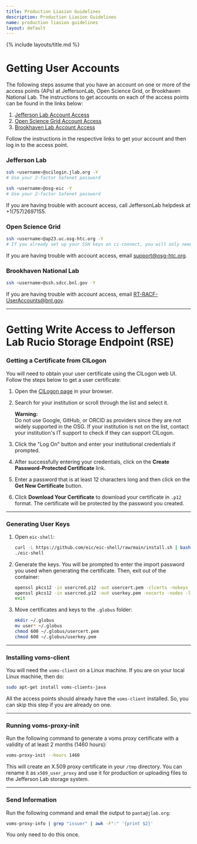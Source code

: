 ```yaml
---
title: Production Liasion Guidelines
description: Production Liasion Guidelines
name: production liasion guidelines
layout: default
---
```


{% include layouts/title.md %}

# Getting User Accounts

The following steps assume that you have an account on one or more of the access points (APs) at JeffersonLab, Open Science Grid, or Brookhaven National Lab. The instructions to get accounts on each of the access points can be found in the links below:
1. [Jefferson Lab Account Access](https://misportal.jlab.org/jlabAccess/)
2. [Open Science Grid Account Access](https://portal.osg-htc.org/application)
3. [Brookhaven Lab Account Access](https://www.sdcc.bnl.gov/information/getting-started/new-user-account)

Follow the instructions in the respective links to get your account and then log in to the access point.

### Jefferson Lab
```bash
ssh <username>@scilogin.jlab.org -Y
# Use your 2-factor Safenet password
```
```bash
ssh <username>@osg-eic -Y
# Use your 2-factor Safenet password
```

If you are having trouble with account access, call JeffersonLab helpdesk at +1(757)2697155.

### Open Science Grid
```bash
ssh <username>@ap23.uc.osg-htc.org -Y
# If you already set up your SSH keys on ci-connect, you will only need to enter your 2-factor password
```

If you are having trouble with account access, email support@osg-htc.org.

### Brookhaven National Lab
```bash
ssh <username>@ssh.sdcc.bnl.gov -Y
```

If you are having trouble with account access, email RT-RACF-UserAccounts@bnl.gov.

---

# Getting Write Access to Jefferson Lab Rucio Storage Endpoint (RSE)
### Getting a Certificate from CILogon

You will need to obtain your user certificate using the CILogon web UI. Follow the steps below to get a user certificate:

1. Open the [CILogon page](https://cilogon.org) in your browser.
2. Search for your institution or scroll through the list and select it.
   
   **Warning:**  
   Do not use Google, GitHub, or ORCID as providers since they are not widely supported in the OSG. If your institution is not on the list, contact your institution's IT support to check if they can support CILogon.

3. Click the "Log On" button and enter your institutional credentials if prompted.
4. After successfully entering your credentials, click on the **Create Password-Protected Certificate** link.
5. Enter a password that is at least 12 characters long and then click on the **Get New Certificate** button.
6. Click **Download Your Certificate** to download your certificate in `.p12` format. The certificate will be protected by the password you created.

---

### Generating User Keys

1. Open `eic-shell`:
    ```bash
    curl -L https://github.com/eic/eic-shell/raw/main/install.sh | bash
    ./eic-shell
    ```
2. Generate the keys. You will be prompted to enter the import password you used when generating the certificate. Then, exit out of the container:
    ```bash
    openssl pkcs12 -in usercred.p12 -out usercert.pem -clcerts -nokeys -legacy
    openssl pkcs12 -in usercred.p12 -out userkey.pem -nocerts -nodes -legacy
    exit
    ```
3. Move certificates and keys to the `.globus` folder:
    ```bash
    mkdir ~/.globus
    mv user* ~/.globus
    chmod 600 ~/.globus/usercert.pem
    chmod 600 ~/.globus/userkey.pem
    ```

---

### Installing voms-client

You will need the `voms-client` on a Linux machine. If you are on your local Linux machine, then do:

```bash
sudo apt-get install voms-clients-java
```
All the access points should already have the `voms-client` installed. So, you can skip this step if you are already on one. 

---

### Running voms-proxy-init

Run the following command to generate a voms proxy certificate with a validity of at least 2 months (1460 hours):

```bash
voms-proxy-init --hours 1460
```

This will create an X.509 proxy certificate in your `/tmp` directory. You can rename it as `x509_user_proxy` and use it for production or uploading files to the Jefferson Lab storage system.

---

### Send Information

Run the following command and email the output to `panta@jlab.org`:

```bash
voms-proxy-info | grep "issuer" | awk -F":" '{print $2}'
```
You only need to do this once. 
